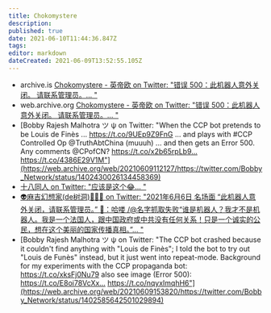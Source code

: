 ```yaml
---
title: Chokomystere
description: 
published: true
date: 2021-06-10T11:44:36.847Z
tags: 
editor: markdown
dateCreated: 2021-06-09T13:52:55.105Z
---
```


+ archive.is [Chokomystere - 英帝欧 on Twitter: "错误 500：此机器人意外关闭。 请联系管理员。… "](https://archive.ph/G44E9 "https://twitter.com/chokomystere/status/1400933000599289863")
+ web.archive.org [Chokomystere - 英帝欧 on Twitter: "错误 500：此机器人意外关闭。 请联系管理员。… "](https://web.archive.org/web/20210607034838/https://twitter.com/Chokomystere/status/1400933000599289863)
+ [Bobby Rajesh Malhotra ツ ψ on Twitter: "When the CCP bot pretends to be Louis de Finès ... https://t.co/9UEp9Z9FnG ... and plays with #CCP Controlled Op @TruthAbtChina (muuuh) ... and then gets an Error 500. Any comments @CPofCN? https://t.co/x2b65rpLb9… https://t.co/4386E29V1M"](https://web.archive.org/web/20210609112127/https://twitter.com/Bobby_Network/status/1402430026134458369)
+ [十八同人 on Twitter: "应该是这个😂… "](https://web.archive.org/web/20210606192743/https://twitter.com/kfra22vrs1wdhrp/status/1401378064945225729)
+ [👽麻吉幻想家(de树洞)🍓🧸🍭 on Twitter: "2021年6月6日 名场面 “此机器人意外关闭，请联系管理员。” 🤖️：哈喽 /@名字抓取失败“谁是机器人？我才不是机器人。我是一个法国人，跟中国政府或中共没有任何关系！只是一个诚实的公民，想在这个美丽的国家传播真相。”… "](https://web.archive.org/web/20210607053211/https://twitter.com/alien_maze/status/1401448481126903812)
+ [Bobby Rajesh Malhotra ツ ψ on Twitter: "The CCP bot crashed because it couldn't find anything with "Louis de Finès"; I told the bot to try out "Louis de Funès" instead, but it just went into repeat-mode. Background for my experiments with the CCP propaganda bot: https://t.co/xksFj0Nu79 also see image (Error 500): https://t.co/E8oi78VcXx… https://t.co/nqyxImqhH6"](https://web.archive.org/web/20210609153820/https://twitter.com/Bobby_Network/status/1402585642501029894)
